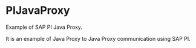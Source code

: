 PIJavaProxy
===========

Example of SAP PI Java Proxy.

It is an example of Java Proxy to Java Proxy communication using SAP PI.
